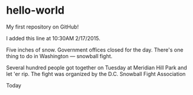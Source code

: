 hello-world
===========

My first repository on GitHub!


I added this line at 10:30AM 2/17/2015.

Five inches of snow. Government offices closed for the day. There's one thing to do in Washington — snowball fight. 

Several hundred people got together on Tuesday at Meridian Hill Park and let 'er rip. The fight was organized by the D.C. Snowball Fight Association

Today